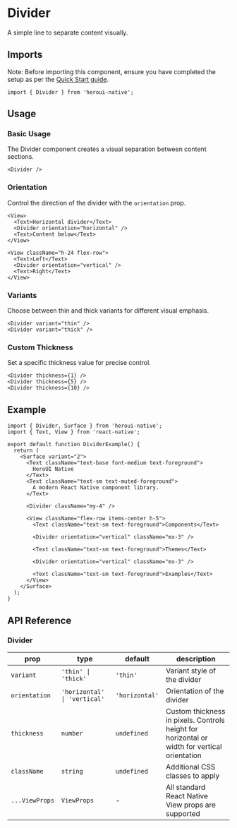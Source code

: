 # Divider

A simple line to separate content visually.

## Imports

Note: Before importing this component, ensure you have completed the setup as per the [Quick Start guide](../../../README.md).

```tsx
import { Divider } from 'heroui-native';
```

## Usage

### Basic Usage

The Divider component creates a visual separation between content sections.

```tsx
<Divider />
```

### Orientation

Control the direction of the divider with the `orientation` prop.

```tsx
<View>
  <Text>Horizontal divider</Text>
  <Divider orientation="horizontal" />
  <Text>Content below</Text>
</View>

<View className="h-24 flex-row">
  <Text>Left</Text>
  <Divider orientation="vertical" />
  <Text>Right</Text>
</View>
```

### Variants

Choose between thin and thick variants for different visual emphasis.

```tsx
<Divider variant="thin" />
<Divider variant="thick" />
```

### Custom Thickness

Set a specific thickness value for precise control.

```tsx
<Divider thickness={1} />
<Divider thickness={5} />
<Divider thickness={10} />
```

## Example

```tsx
import { Divider, Surface } from 'heroui-native';
import { Text, View } from 'react-native';

export default function DividerExample() {
  return (
    <Surface variant="2">
      <Text className="text-base font-medium text-foreground">
        HeroUI Native
      </Text>
      <Text className="text-sm text-muted-foreground">
        A modern React Native component library.
      </Text>

      <Divider className="my-4" />

      <View className="flex-row items-center h-5">
        <Text className="text-sm text-foreground">Components</Text>

        <Divider orientation="vertical" className="mx-3" />

        <Text className="text-sm text-foreground">Themes</Text>

        <Divider orientation="vertical" className="mx-3" />

        <Text className="text-sm text-foreground">Examples</Text>
      </View>
    </Surface>
  );
}
```

## API Reference

### Divider

| prop           | type                         | default        | description                                                                                  |
| -------------- | ---------------------------- | -------------- | -------------------------------------------------------------------------------------------- |
| `variant`      | `'thin' \| 'thick'`          | `'thin'`       | Variant style of the divider                                                                 |
| `orientation`  | `'horizontal' \| 'vertical'` | `'horizontal'` | Orientation of the divider                                                                   |
| `thickness`    | `number`                     | `undefined`    | Custom thickness in pixels. Controls height for horizontal or width for vertical orientation |
| `className`    | `string`                     | `undefined`    | Additional CSS classes to apply                                                              |
| `...ViewProps` | `ViewProps`                  | -              | All standard React Native View props are supported                                           |

